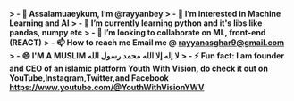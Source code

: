 



**> - 👋 **Assalamuaeykum, I’m @rayyanbey****
**> - 👀 I’m interested in Machine Learning and AI**
**> - 🌱 I’m currently learning python and it's libs like pandas, numpy etc**
**> - 💞️ I’m looking to collaborate on ML, front-end (REACT)**
**> - 📫 How to reach me Email me @ rayyanasghar9@gmail.com**
**> - 😄 I'M A MUSLIM لا إله إلا الله محمد رسول الله**
**> - ⚡ Fun fact: I am founder and CEO of an islamic platform Youth With Vision, do check it out on YouTube,Instagram,Twitter,and Facebook  https://www.youtube.com/@YouthWithVisionYWV**
